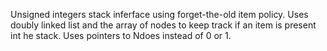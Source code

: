 Unsigned integers stack inferface using forget-the-old item policy. Uses doubly linked list and the array of nodes to keep track if an item is present int he stack. Uses pointers to Ndoes instead of 0 or 1.
